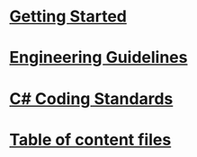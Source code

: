 ﻿# [Getting Started](docfx_getting_started.md)
# [Engineering Guidelines](engineering_guidelines.md)
# [C# Coding Standards](csharp_coding_standards.md)
# [Table of content files](table_of_contents.md)
